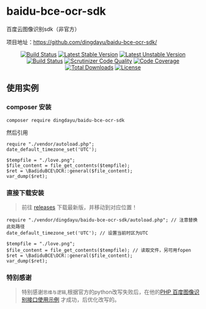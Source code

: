 # baidu-bce-ocr-sdk

百度云图像识别sdk（非官方）

项目地址：https://github.com/dingdayu/baidu-bce-ocr-sdk/

<p align="center">
<a href="https://travis-ci.org/dingdayu/baidu-bce-ocr-sdk"><img src="https://travis-ci.org/dingdayu/baidu-bce-ocr-sdk.svg?branch=master" alt="Build Status"></a>
<a href="https://packagist.org/packages/dingdayu/baidu-bce-ocr-sdk"><img src="https://poser.pugx.org/dingdayu/baidu-bce-ocr-sdk/v/stable.svg" alt="Latest Stable Version"></a>
<a href="https://packagist.org/packages/dingdayu/baidu-bce-ocr-sdk"><img src="https://poser.pugx.org/dingdayu/baidu-bce-ocr-sdk/v/unstable.svg" alt="Latest Unstable Version"></a>
<a href="https://scrutinizer-ci.com/g/overtrue/wechat/build-status/master"><img src="https://scrutinizer-ci.com/g/overtrue/wechat/badges/build.png?b=master" alt="Build Status"></a>
<a href="https://scrutinizer-ci.com/g/overtrue/wechat/?branch=master"><img src="https://scrutinizer-ci.com/g/overtrue/wechat/badges/quality-score.png?b=master" alt="Scrutinizer Code Quality"></a>
<a href="https://scrutinizer-ci.com/g/overtrue/wechat/?branch=master"><img src="https://scrutinizer-ci.com/g/overtrue/wechat/badges/coverage.png?b=master" alt="Code Coverage"></a>
<a href="https://packagist.org/packages/dingdayu/baidu-bce-ocr-sdk"><img src="https://poser.pugx.org/dingdayu/baidu-bce-ocr-sdk/downloads" alt="Total Downloads"></a>
<a href="https://packagist.org/packages/dingdayu/baidu-bce-ocr-sdk"><img src="https://poser.pugx.org/dingdayu/baidu-bce-ocr-sdk/license" alt="License"></a>
</p>

## 使用实例

### composer 安装

```
composer require dingdayu/baidu-bce-ocr-sdk
```

然后引用

```
require "./vendor/autoload.php";
date_default_timezone_set('UTC');

$tempfile = "./love.png";
$file_content = file_get_contents($tempfile);
$ret = \BadiduBCE\OCR::general($file_content);
var_dump($ret);
```

### 直接下载安装

> 前往 [releases](https://github.com/dingdayu/baidu-bce-ocr-sdk/releases) 下载最新版，并移动到对应位置！

```
require "./vendor/dingdayu/baidu-bce-ocr-sdk/autoload.php"; // 注意替换此处路径
date_default_timezone_set('UTC'); // 设置当前时区为UTC

$tempfile = "./love.png";
$file_content = file_get_contents($tempfile); // 读取文件，另可用fopen
$ret = \BadiduBCE\OCR::general($file_content);
var_dump($ret);
```

### 特别感谢

> 特别感谢`思维与逻辑`,根据官方的python改写失败后，在他的[PHP 百度图像识别接口使用示例](http://jingyan.baidu.com/article/d5a880eba64f3613f147cc90.html) 才成功，后优化改写的。
